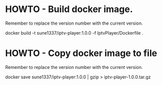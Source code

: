 # HOWTO - Build docker image.
Remember to replace the version number with the current version.

docker build -t sune1337/iptv-player:1.0.0 -f IptvPlayer/Dockerfile .

# HOWTO - Copy docker image to file
Remember to replace the version number with the current version.

docker save sune1337/iptv-player:1.0.0 | gzip > iptv-player-1.0.0.tar.gz
